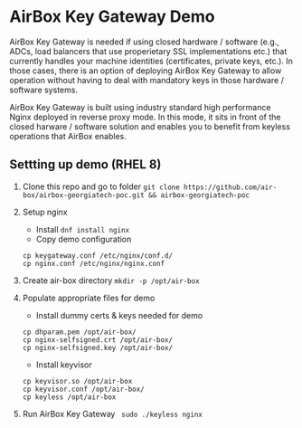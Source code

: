 # AirBox Key Gateway Demo

AirBox Key Gateway is needed if using closed hardware / software (e.g., ADCs, load balancers that use properietary SSL implementations etc.) that currently handles your machine identities (certificates, private keys, etc.). In those cases, there is an option of deploying AirBox Key Gateway to allow operation without having to deal with mandatory keys in those hardware / software systems.

AirBox Key Gateway is built using industry standard high performance Nginx deployed in reverse proxy mode. In this mode, it sits in front of the closed harware / software solution and enables you to benefit from keyless operations that AirBox enables.

## Settting up demo (RHEL 8)

1. Clone this repo and go to folder
```git clone https://github.com/air-box/airbox-georgiatech-poc.git && airbox-georgiatech-poc```

2. Setup nginx
	- Install
	```dnf install nginx```
	- Copy demo configuration
	```
	cp keygateway.conf /etc/nginx/conf.d/ 
	cp nginx.conf /etc/nginx/nginx.conf
	```
3. Create air-box directory
```mkdir -p /opt/air-box```

3. Populate appropriate files for demo

	- Install dummy certs & keys needed for demo
	```
	cp dhparam.pem /opt/air-box/     
	cp nginx-selfsigned.crt /opt/air-box/
	cp nginx-selfsigned.key /opt/air-box/
	```

	- Install keyvisor
	```
	cp keyvisor.so /opt/air-box
	cp keyvisor.conf /opt/air-box/
	cp keyless /opt/air-box
	``` 
4. Run AirBox Key Gateway
``` sudo ./keyless nginx```
